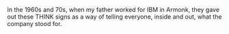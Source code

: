 In the 1960s and 70s, when my father worked for IBM in Armonk, they gave out these THINK signs as a way of telling everyone, inside and out, what the company stood for. 
